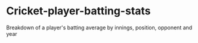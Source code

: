 # Cricket-player-batting-stats
Breakdown of a player's batting average by innings, position, opponent and year
